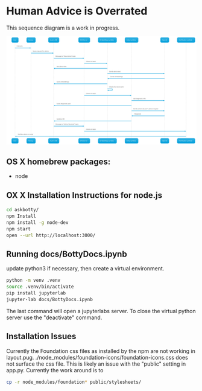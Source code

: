 # Human Advice is Overrated

This sequence diagram is a work in progress.

![Sequence Diagram](docs/botty_sequence.svg "Sequence Diagram")

## OS X homebrew packages:
- node

## OX X Installation Instructions for node.js

```bash
cd askbotty/
npm Install
npm install -g node-dev
npm start
open --url http://localhost:3000/

```

## Running docs/BottyDocs.ipynb

update python3 if necessary, then create a virtual environment.

```bash
python -m venv .venv
source .venv/bin/activate
pip install jupyterlab
jupyter-lab docs/BottyDocs.ipynb
```

The last command will open a jupyterlabs server.  To close the virtual python 
server use the "deactivate" command.


## Installation Issues

Currently the Foundation css files as installed by the npm are not working in layout.pug.
./node_modules/foundation-icons/foundation-icons.css does not surface the css file.  This 
is likely an issue with the "public" setting in app.py.  Currently the work around is to 

```bash
cp -r node_modules/foundation* public/stylesheets/
```
